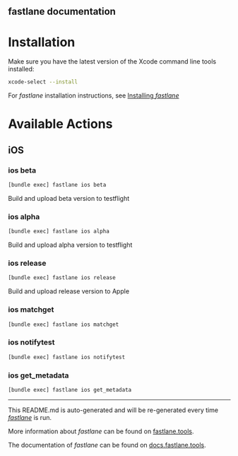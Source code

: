 fastlane documentation
----

# Installation

Make sure you have the latest version of the Xcode command line tools installed:

```sh
xcode-select --install
```

For _fastlane_ installation instructions, see [Installing _fastlane_](https://docs.fastlane.tools/#installing-fastlane)

# Available Actions

## iOS

### ios beta

```sh
[bundle exec] fastlane ios beta
```

Build and upload beta version to testflight

### ios alpha

```sh
[bundle exec] fastlane ios alpha
```

Build and upload alpha version to testflight

### ios release

```sh
[bundle exec] fastlane ios release
```

Build and upload release version to Apple

### ios matchget

```sh
[bundle exec] fastlane ios matchget
```



### ios notifytest

```sh
[bundle exec] fastlane ios notifytest
```

### ios get_metadata

```sh
[bundle exec] fastlane ios get_metadata
```

----

This README.md is auto-generated and will be re-generated every time [_fastlane_](https://fastlane.tools) is run.

More information about _fastlane_ can be found on [fastlane.tools](https://fastlane.tools).

The documentation of _fastlane_ can be found on [docs.fastlane.tools](https://docs.fastlane.tools).
